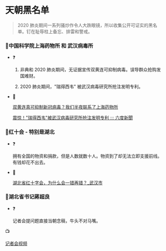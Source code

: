 # 天朝黑名单
> 2020 肺炎期间一系列骚炒作令人大跌眼镜，所以收集公开可证实的黑名单。钉在耻辱柱上备忘、排雷和警戒。

### **🚫中国科学院上海药物所 和 武汉病毒所**

- ❓

    1. 非典和 2020 肺炎期间，无证据宣传双黄连可抑制病毒。误导群众抢购发国难财。

    2. 2020 肺炎期间，"瑞得西韦" 被武汉病毒研究所抢注发明专利。

- 🔗

    [双黄连真可抑制新冠病毒？我们半夜联系了上海药物所](https://m.uczzd.cn/webview/news?app=uc-iflow&zzd_from=ucpush&aid=4801751863254753739&cid=100&uc_param_str=dndseiwifrvesvntgicp&uc_biz_str=S:custom%7CC:iflow_site%7CK:true&from=uc_push&from_sm=kkframenew)

    [震惊！"瑞得西韦"被武汉病毒研究所抢注发明专利 ::: 六度新聞](https://6do.news/article/2166447-61)

### **🚫红十会 - 特别是湖北**

- ❓

    拥有全国的物资和捐款，但是人数就数十人。物资到了却无法立即支援前线。有钱却花不出去。

- 🔗

    [湖北省红十字会，为什么会一错再错？_武汉市](https://sohu.com/a/369795489_477856/?pvid=000115_3w_a)

### **🚫湖北省书记蔣超良**

- ❓

    记者会提问题直接当朝念稿，牛头不对马嘴。

📺

[记者会视频](Untitled/0045b5Xdlx07ACsrmGZq01041201y7q60E010.mp4)
